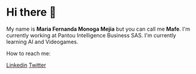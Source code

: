 <h1>Hi there 👋</h1>
<p>My name is <strong>Maria Fernanda Monoga Mejia</strong> but you can call me <strong>Mafe</strong>. I'm currently working at Pantou Intelligence Business SAS. I'm currently learning AI and Videogames.</p>
<p>How to reach me: </p>
<p><a href="https://www.linkedin.com/in/maria-fernanda-m%C3%B3noga-mejia-051669104/">Linkedin</a> <a href="https://twitter.com/mafemome">Twitter</a></p>
